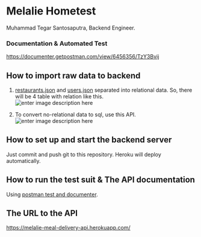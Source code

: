 # Melalie Hometest
Muhammad Tegar Santosaputra, Backend Engineer. 

### Documentation & Automated Test
https://documenter.getpostman.com/view/6456356/TzY3Bvij

## How to import raw data to backend
1. [restaurants.json](https://drive.google.com/file/d/1UcKCigtaIeH703ZLbDacaAFCrlkngvIz/view?usp=sharing) and [users.json](https://drive.google.com/file/d/1syj-RpQCohXvJiV5vkG74vL9szGCLYem/view?usp=sharing) separated into relational data. So, there will be 4 table with relation like this.  
![enter image description here](https://lh3.googleusercontent.com/-iGMOM2Zyq9U/YLhFy8kJV3I/AAAAAAAALKc/8y2h_LEwEaofKQXt1PzLeLZBQ1y-ZyMpwCLcBGAsYHQ/image.png)

2. To convert no-relational data to sql, use this API.  
![enter image description here](https://lh3.googleusercontent.com/-2I4GKJkvqco/YLhGSzMTl0I/AAAAAAAALKk/uhFF7vaJ8_4oLkof_bdeW5Qg1RcIFsiYgCLcBGAsYHQ/image.png)

## How to set up and start the backend server
Just commit and push git to this repository. Heroku will deploy automatically.

## How to run the test suit & The API documentation
Using [postman test and documenter](https://documenter.getpostman.com/view/6456356/TzY3Bvij).

## The URL to the API
https://melalie-meal-delivery-api.herokuapp.com/
